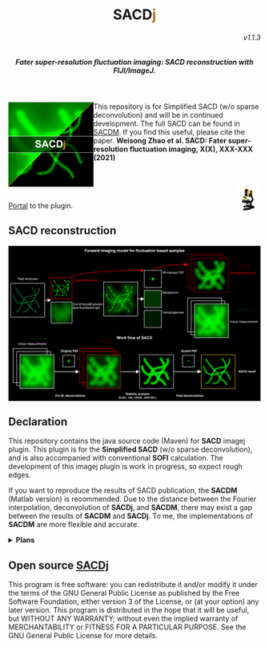 <p>
<h1 align="center">SACD<font color="#b07219">j</font></h1>
<h6 align="right">v1.1.3</h6>
<h5 align="center">Fater super-resolution fluctuation imaging: SACD reconstruction with FIJI/ImageJ.</h5>
</p>
<br>

<p>
<img src='./imgs/splash.png' align="left" width=170>
<p>


This repository is for Simplified SACD (w/o sparse deconvolution) and will be in continued development. The full SACD can be found in [SACDM](https://github.com/WeisongZhao/SACD2). If you find this useful, please cite the paper. <b>Weisong Zhao et al. SACD: Fater super-resolution fluctuation imaging,  X(X), XXX-XXX (2021)</b>
<br>
<br>
<br>

<p>
<img src='./imgs/imagej-128.png' align="right" width=50>
</p>
<br>

[Portal]() to the plugin.

## SACD reconstruction

<p align='center'>
<img src='./imgs/SACD model.png' align="center" width=900>
</p>


## Declaration
This repository contains the java source code (Maven) for <b>SACD</b> imagej plugin.  This plugin is for the <b>Simplified SACD</b> (w/o sparse deconvolution), and is also accompanied with conventional <b>SOFI</b> calculation. The development of this imagej plugin is work in progress, so expect rough edges. 

If you want to reproduce the results of SACD publication, the <b>SACDM</b> (Matlab version) is recommended. Due to the distance between the Fourier interpolation, deconvolution of <b>SACDj</b>, and <b>SACDM</b>, there may exist a gap between the results of <b>SACDM</b> and <b>SACDj</b>. To me, the implementations of  <b>SACDM</b>  are more flexible and accurate. 


<details>
<summary><b>Plans</b></summary>

- Improve the perfomance of Fourier interpolation;
- Remove redundant code and reconsitution ugly code. (in progress)
- ~~Accelarated RL deconvolution.~~
- ~~Accelarated RL-TV deconvolution.~~
- Another type of interpolation, 3D XC type calculation will be added.
- Add sparse deconvolution.
</details>

## Open source [SACDj](https://github.com/WeisongZhao/SACDj)
This program is free software: you can redistribute it and/or modify it under the terms of the GNU General Public License as published by the Free Software Foundation, either version 3 of the License, or (at your option) any later version. This program is distributed in the hope that it will be useful, but WITHOUT ANY WARRANTY; without even the implied warranty of MERCHANTABILITY or FITNESS FOR A PARTICULAR PURPOSE. See the GNU General Public License for more details.